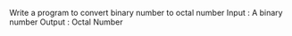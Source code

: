 Write a program to convert binary number to octal number
Input : A binary number
Output : Octal Number
